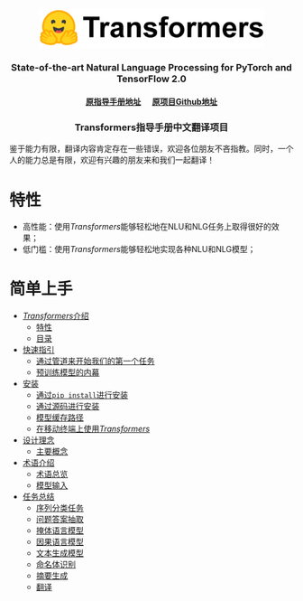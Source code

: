 <p align="center">
    <br>
    <img src="./Images/transformers_logo_name.png" width="400"/>
    <br>
</p>
<h3 align="center">
<p>State-of-the-art Natural Language Processing for PyTorch and TensorFlow 2.0</p>
<h4 align = "center">
     <a href="https://huggingface.co/transformers/">原指导手册地址</a> &nbsp;&nbsp;&nbsp;&nbsp; <a href="https://github.com/huggingface/transformers">原项目Github地址 </a>  
  </h4>
</h3>
<h3 align = "center">Transformers指导手册中文翻译项目</h3> 

鉴于能力有限，翻译内容肯定存在一些错误，欢迎各位朋友不吝指教。同时，一个人的能力总是有限，欢迎有兴趣的朋友来和我们一起翻译！

# 特性

- 高性能：使用*Transformers*能够轻松地在NLU和NLG任务上取得很好的效果；
- 低门槛：使用*Transformers*能够轻松地实现各种NLU和NLG模型；

# 简单上手

- [*Transformers*介绍](000_Transformers.md)
  - [特性](000_Transformers.md/#id001)
  - [目录](000_Transformers.md/#id002)
- [快速指引](./001_QuickTutorial.md)
  - [通过管道来开始我们的第一个任务](./001_QuickTutorial.md/#id011)
  - [预训练模型的内幕](./001_QuickTutorial.md/#id012)
- [安装](002_Installation.md)
  - [通过`pip install`进行安装](002_Installation.md/#id021)
  - [通过源码进行安装](002_Installation.md/#id022)
  - [模型缓存路径](002_Installation.md/#id023)
  - [在移动终端上使用*Transformers*](002_Installation.md/#id024)
- [设计理念](003_Philosophy.md)
  - [主要概念](003_Philosophy.md/#id031)
- [术语介绍](./004_Glossary.md)
  - [术语总览](./004_Glossary.md/#id041)
  - [ 模型输入](./004_Glossary.md/#id042)
- [任务总结](./100_SummaryOfTasks.md)
  - [序列分类任务](./100_SummaryOfTasks.md/#id1001)
  - [ 问题答案抽取](./100_SummaryOfTasks.md/#id1002)
  - [掩体语言模型](./100_SummaryOfTasks.md/#id1003)
  - [因果语言模型](./100_SummaryOfTasks.md/#id1004)
  - [文本生成模型](./100_SummaryOfTasks.md/#id1005)
  - [命名体识别](./100_SummaryOfTasks.md/#id1006)
  - [摘要生成](./100_SummaryOfTasks.md/#id1007)
  - [翻译](./100_SummaryOfTasks.md/#id1008)

